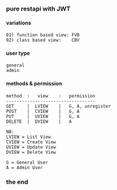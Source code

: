 ### pure restapi with JWT

#### variations
```
01) function based view: FVB
02) class based view:    CBV
```

#### user type
```
general
admin
```

#### methods & permission
```
method  :   view    :   permission
----------------------------------
GET     |  LVIEW    |   G, A, unregister
POST    |  CVIEW    |   G, A
PUT     |  UVIEW    |   G, A
DELETE  |  DVIEW    |   A

NB:
LVIEW = List View
CVIEW = Create View
UVIEW = Update View
DVIEW = Delete View

G = General User
A = Admin User
```

### the end
